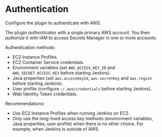 # Authentication

Configure the plugin to authenticate with AWS.

The plugin *authenticates* with a single primary AWS account. You then *authorize* it with IAM to access Secrets Manager in one or more accounts.

Authentication methods:

- EC2 Instance Profiles.
- EC2 Container Service credentials.
- Environment variables (set `AWS_ACCESS_KEY_ID` and `AWS_SECRET_ACCESS_KEY` before starting Jenkins).
- Java properties (set `aws.accessKeyId`, `aws.secretKey` and `aws.region` before starting Jenkins).
- User profile (configure `~/.aws/credentials` before starting Jenkins).
- Web Identity Token credentials.

Recommendations:

- Use EC2 Instance Profiles when running Jenkins on EC2.
- Only use the long-lived access key methods (environment variables, Java properties, user profile) when there is no other choice. For example, when Jenkins is outside of AWS.